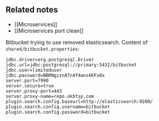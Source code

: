 ## Related notes
- [[Microservices]]
- [[Microservices port clean]]

Bitbucket trying to use removed elasticsearch.
Content of `shared/bitbucket.properties`:
```
jdbc.driver=org.postgresql.Driver  
jdbc.url=jdbc:postgresql://primary:5432/bitbucket  
jdbc.user=limiteduser  
jdbc.password=NBRNgzznATn4f4wnskKFx8x  
server.port=7990  
server.secure=true  
server.proxy-port=443  
server.proxy-name=repo.okbtsp.com  
plugin.search.config.baseurl=http://elasticsearch:9200/  
plugin.search.config.username=bitbucket  
plugin.search.config.password=bitbucket
```
